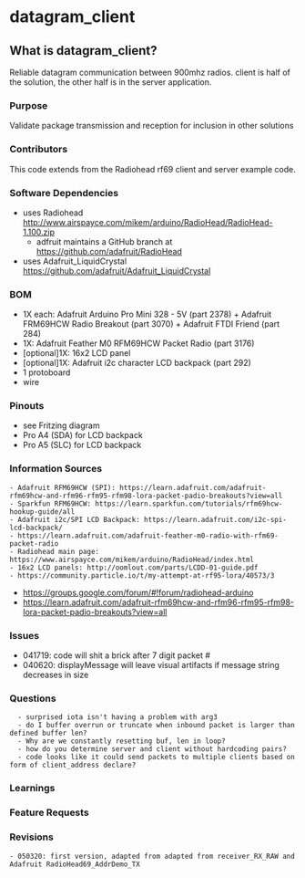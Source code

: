 # datagram_client
## What is datagram_client? 
Reliable datagram communication between 900mhz radios. client is half of the solution, the other half is in the server application.

### Purpose
Validate package transmission and reception for inclusion in other solutions

### Contributors
This code extends from the Radiohead rf69 client and server example code.

### Software Dependencies
  - uses Radiohead http://www.airspayce.com/mikem/arduino/RadioHead/RadioHead-1.100.zip
    - adfruit maintains a GitHub branch at https://github.com/adafruit/RadioHead
  - uses Adafruit_LiquidCrystal https://github.com/adafruit/Adafruit_LiquidCrystal

### BOM
  - 1X each: Adafruit Arduino Pro Mini 328 - 5V (part 2378) + Adafruit FRM69HCW Radio Breakout (part 3070) + Adafruit FTDI Friend (part 284)
  - 1X: Adafruit Feather M0 RFM69HCW Packet Radio (part 3176)
  - [optional]1X: 16x2 LCD panel
  - [optional]1X: Adafruit i2c character LCD backpack (part 292)
  - 1 protoboard
  - wire

### Pinouts
  - see Fritzing diagram
  - Pro A4 (SDA) for LCD backpack
  - Pro A5 (SLC) for LCD backpack

### Information Sources
    - Adafruit RFM69HCW (SPI): https://learn.adafruit.com/adafruit-rfm69hcw-and-rfm96-rfm95-rfm98-lora-packet-padio-breakouts?view=all
    - Sparkfun RFM69HCW: https://learn.sparkfun.com/tutorials/rfm69hcw-hookup-guide/all
    - Adafruit i2c/SPI LCD Backpack: https://learn.adafruit.com/i2c-spi-lcd-backpack/
    - https://learn.adafruit.com/adafruit-feather-m0-radio-with-rfm69-packet-radio
    - Radiohead main page: https://www.airspayce.com/mikem/arduino/RadioHead/index.html
    - 16x2 LCD panels: http://oomlout.com/parts/LCDD-01-guide.pdf
    - https://community.particle.io/t/my-attempt-at-rf95-lora/40573/3
  - https://groups.google.com/forum/#!forum/radiohead-arduino
  - https://learn.adafruit.com/adafruit-rfm69hcw-and-rfm96-rfm95-rfm98-lora-packet-padio-breakouts?view=all

### Issues
  - 041719: code will shit a brick after 7 digit packet #
  - 040620: displayMessage will leave visual artifacts if message string decreases in size

### Questions
      - surprised iota isn't having a problem with arg3
      - do I buffer overrun or truncate when inbound packet is larger than defined buffer len?
      - Why are we constantly resetting buf, len in loop?
      - how do you determine server and client without hardcoding pairs?
      - code looks like it could send packets to multiple clients based on form of client_address declare?

### Learnings

### Feature Requests
 
### Revisions
    - 050320: first version, adapted from adapted from receiver_RX_RAW and Adafruit RadioHead69_AddrDemo_TX